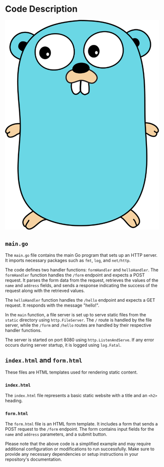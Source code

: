 # Code Description
![Go Logo](https://raw.githubusercontent.com/golang-samples/gopher-vector/master/gopher.png)

## `main.go`

The `main.go` file contains the main Go program that sets up an HTTP server. It imports necessary packages such as `fmt`, `log`, and `net/http`.

The code defines two handler functions: `formHandler` and `helloHandler`. The `formHandler` function handles the `/form` endpoint and expects a POST request. It parses the form data from the request, retrieves the values of the `name` and `address` fields, and sends a response indicating the success of the request along with the retrieved values.

The `helloHandler` function handles the `/hello` endpoint and expects a GET request. It responds with the message "hello!".

In the `main` function, a file server is set up to serve static files from the `static` directory using `http.FileServer`. The `/` route is handled by the file server, while the `/form` and `/hello` routes are handled by their respective handler functions.

The server is started on port 8080 using `http.ListenAndServe`. If any error occurs during server startup, it is logged using `log.Fatal`.

## `index.html` and `form.html`

These files are HTML templates used for rendering static content.

### `index.html`

The `index.html` file represents a basic static website with a title and an `<h2>` heading.

### `form.html`

The `form.html` file is an HTML form template. It includes a form that sends a POST request to the `/form` endpoint. The form contains input fields for the `name` and `address` parameters, and a submit button.

Please note that the above code is a simplified example and may require additional configuration or modifications to run successfully. Make sure to provide any necessary dependencies or setup instructions in your repository's documentation.
